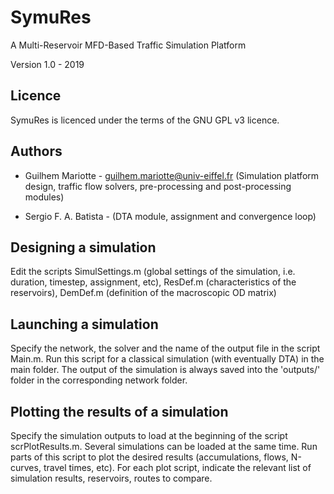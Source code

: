 # SymuRes
A Multi-Reservoir MFD-Based Traffic Simulation Platform

Version 1.0 - 2019

Licence
-------
SymuRes is licenced under the terms of the GNU GPL v3 licence.

Authors
-------
- Guilhem Mariotte - guilhem.mariotte@univ-eiffel.fr
(Simulation platform design, traffic flow solvers, pre-processing and post-processing modules)

- Sergio F. A. Batista - 
(DTA module, assignment and convergence loop)

Designing a simulation
----------------------
Edit the scripts SimulSettings.m (global settings of the simulation, i.e. duration, timestep, assignment, etc), ResDef.m (characteristics of the reservoirs), DemDef.m (definition of the macroscopic OD matrix)

Launching a simulation
----------------------
Specify the network, the solver and the name of the output file in the script Main.m. Run this script for a classical simulation (with eventually DTA) in the main folder. The output of the simulation is always saved into the 'outputs/' folder in the corresponding network folder.

Plotting the results of a simulation
------------------------------------
Specify the simulation outputs to load at the beginning of the script scrPlotResults.m. Several simulations can be loaded at the same time. Run parts of this script to plot the desired results (accumulations, flows, N-curves, travel times, etc). For each plot script, indicate the relevant list of simulation results, reservoirs, routes to compare.
